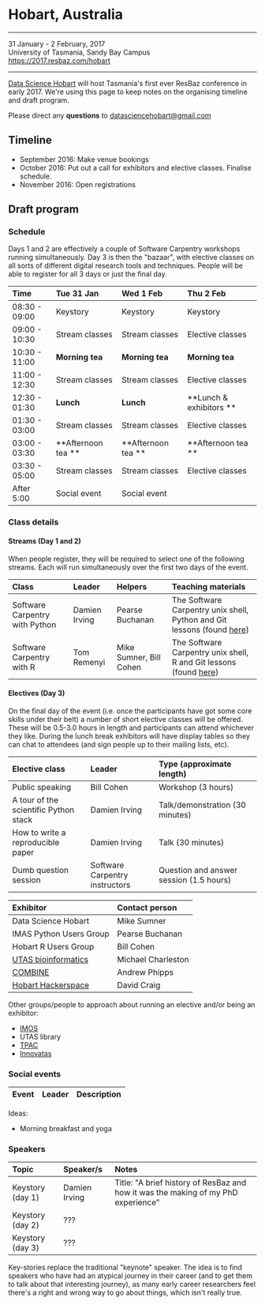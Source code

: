 # Hobart, Australia

----
31 January - 2 February, 2017  
University of Tasmania, Sandy Bay Campus  
https://2017.resbaz.com/hobart


----

[Data Science Hobart](https://datasciencehobart.github.io/) will host Tasmania's first ever ResBaz conference in early 2017. We're using this page to keep notes on the organising timeline and draft program.

Please direct any **questions** to datasciencehobart@gmail.com

## Timeline

* September 2016: Make venue bookings
* October 2016: Put out a call for exhibitors and elective classes. Finalise schedule.
* November 2016: Open registrations

## Draft program

### Schedule

Days 1 and 2 are effectively a couple of Software Carpentry workshops running simultaneously. Day 3 is then the "bazaar", with elective classes on all sorts of different digital research tools and techniques. People will be able to register for all 3 days or just the final day.

| Time          | Tue 31 Jan         | Wed 1 Feb          | Thu 2 Feb          | 
| :--           | :--                | :--                | :--                |
| 08:30 - 09:00 | Keystory           | Keystory           | Keystory           |
| 09:00 - 10:30 | Stream classes     | Stream classes     | Elective classes   | 
| 10:30 - 11:00 | **Morning tea**    | **Morning tea**    | **Morning tea**    |
| 11:00 - 12:30 | Stream classes     | Stream classes     | Elective classes   |
| 12:30 - 01:30 | **Lunch**          | **Lunch**          | **Lunch & exhibitors ** |
| 01:30 - 03:00 | Stream classes     | Stream classes     | Elective classes   |
| 03:00 - 03:30 | **Afternoon tea ** | **Afternoon tea ** | **Afternoon tea ** |
| 03:30 - 05:00 | Stream classes     | Stream classes     | Elective classes   |
| After 5:00    | Social event       | Social event       |                    |

### Class details

#### Streams (Day 1 and 2)

When people register, they will be required to select one of the following streams. Each will run simultaneously over the first two days of the event.

| Class | Leader | Helpers | Teaching materials |
| :---  | :---   | :----   | :---              | 
| Software Carpentry with Python | Damien Irving | Pearse Buchanan | The Software Carpentry unix shell, Python and Git lessons (found [here](https://software-carpentry.org/lessons.html)) |
| Software Carpentry with R | Tom Remenyi | Mike Sumner, Bill Cohen  | The Software Carpentry unix shell, R and Git lessons (found [here](https://software-carpentry.org/lessons.html)) |

#### Electives (Day 3)

On the final day of the event (i.e. once the participants have got some core skills under their belt) a number of short elective classes will be offered. These will be 0.5-3.0 hours in length and participants can attend whichever they like. During the lunch break exhibitors will have display tables so they can chat to attendees (and sign people up to their mailing lists, etc).

| Elective class | Leader | Type (approximate length) |
| :---  | :---       | :----              | 
| Public speaking | Bill Cohen | Workshop (3 hours) |
| A tour of the scientific Python stack | Damien Irving | Talk/demonstration (30 minutes) |
| How to write a reproducible paper | Damien Irving | Talk (30 minutes) |
| Dumb question session | Software Carpentry instructors | Question and answer session (1.5 hours) |

| Exhibitor               | Contact person  |
| :---                    | :---            |
| Data Science Hobart     | Mike Sumner     |
| IMAS Python Users Group | Pearse Buchanan |
| Hobart R Users Group    | Bill Cohen      |
| [UTAS bioinformatics](https://lists.utas.edu.au/mailman/listinfo/bioinformatics-list)     | Michael Charleston |
| [COMBINE](https://combine.org.au/category/where/tas/)                 | Andrew Phipps   |
| [Hobart Hackerspace](https://hobarthackerspace.org.au/)      | David Craig     |


Other groups/people to approach about running an elective and/or being an exhibitor:
* [IMOS](http://imos.org.au/)
* UTAS library
* [TPAC](http://www.tpac.org.au/)
* [Innovatas](http://www.innovatas.com.au/who/)


### Social events

| Event | Leader     | Description |
| :---  | :---       | :----       | 

Ideas:
* Morning breakfast and yoga


### Speakers

| Topic             | Speaker/s      | Notes |
| :--               | :----          | :--   |
| Keystory (day 1)  | Damien Irving  | Title: "A brief history of ResBaz and how it was the making of my PhD experience" |
| Keystory (day 2)  | ???            |       |
| Keystory (day 3)  | ???            |       |

Key-stories replace the traditional "keynote" speaker. The idea is to find speakers who have had an atypical journey in their career (and to get them to talk about that interesting journey), as many early career researchers feel there's a right and wrong way to go about things, which isn't really true.   
